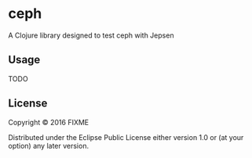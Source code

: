 # ceph

A Clojure library designed to test ceph with Jepsen

## Usage

TODO

## License

Copyright © 2016 FIXME

Distributed under the Eclipse Public License either version 1.0 or (at
your option) any later version.
